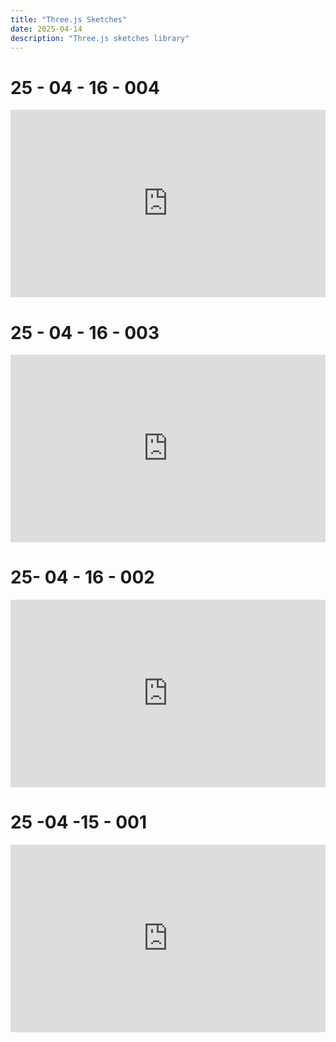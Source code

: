 ```yaml
---
title: "Three.js Sketches"
date: 2025-04-14
description: "Three.js sketches library"
---
```


# 25 - 04 - 16 - 004
<iframe height="300" style="width: 100%;" scrolling="no" title="# 25- 04 - 16 - 004" src="https://codepen.io/levoxtrip/embed/pvvojvR?default-tab=js%2Cresult" frameborder="no" loading="lazy" allowtransparency="true" allowfullscreen="true">
  See the Pen <a href="https://codepen.io/levoxtrip/pen/pvvojvR">
  # 25- 04 - 16 - 004</a> by levoxtrip (<a href="https://codepen.io/levoxtrip">@levoxtrip</a>)
  on <a href="https://codepen.io">CodePen</a>.
</iframe>

# 25 - 04 - 16 - 003
<iframe height="300" style="width: 100%;" scrolling="no" title="Three.JS - 25-04-16 - 003" src="https://codepen.io/levoxtrip/embed/raaNVbz?default-tab=html%2Cresult" frameborder="no" loading="lazy" allowtransparency="true" allowfullscreen="true">
  See the Pen <a href="https://codepen.io/levoxtrip/pen/raaNVbz">
  Three.JS - 25-04-16 - 003</a> by levoxtrip (<a href="https://codepen.io/levoxtrip">@levoxtrip</a>)
  on <a href="https://codepen.io">CodePen</a>.
</iframe>

# 25- 04 - 16 - 002

<iframe height="300" style="width: 100%;" scrolling="no" title="Three.JS - 25-04-16 - 002" src="https://codepen.io/levoxtrip/embed/xbbxGjP?default-tab=js%2Cresult" frameborder="no" loading="lazy" allowtransparency="true" allowfullscreen="true">
  See the Pen <a href="https://codepen.io/levoxtrip/pen/xbbxGjP">
  Three.JS - 25-04-16 - 002</a> by levoxtrip (<a href="https://codepen.io/levoxtrip">@levoxtrip</a>)
  on <a href="https://codepen.io">CodePen</a>.
</iframe>

# 25 -04 -15 - 001

<iframe height="300" style="width: 100%;" scrolling="no" title="Three.JS - 25-04-15 - 001" src="https://codepen.io/levoxtrip/embed/qEEWovW?default-tab=" frameborder="no" loading="lazy" allowtransparency="true" allowfullscreen="true">
  See the Pen <a href="https://codepen.io/levoxtrip/pen/qEEWovW">
  Three.JS - 25-04-15 - 001</a> by levoxtrip (<a href="https://codepen.io/levoxtrip">@levoxtrip</a>)
  on <a href="https://codepen.io">CodePen</a>.
</iframe>
